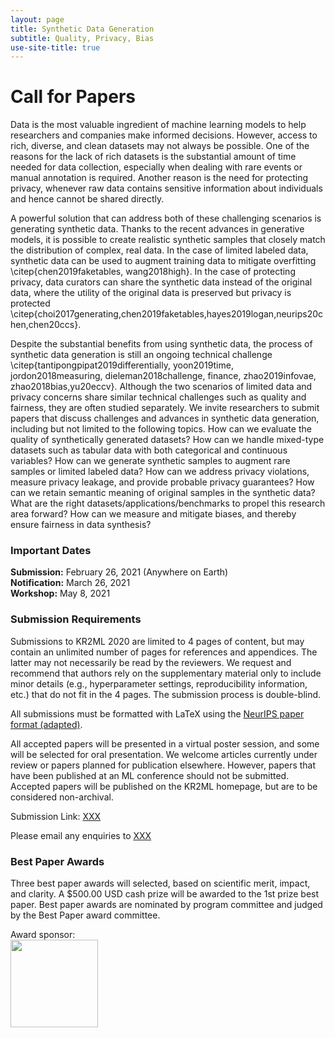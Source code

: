 ```yaml
---
layout: page
title: Synthetic Data Generation
subtitle: Quality, Privacy, Bias
use-site-title: true
---
```


# Call for Papers
Data is the most valuable ingredient of machine learning models to help researchers and companies make informed decisions. However, access to rich, diverse, and clean datasets may not always be possible. One of the reasons for the lack of rich datasets is the substantial amount of time needed for data collection, especially when dealing with rare events or manual annotation is required. Another reason is the need for protecting privacy, whenever raw data contains sensitive information about individuals and hence cannot be shared directly.

A powerful solution that can address both of these challenging scenarios is generating synthetic data. Thanks to the recent advances in generative models, it is possible to create realistic synthetic samples that closely match the distribution of complex, real data. In the case of limited labeled data, synthetic data can be used to augment training data to mitigate overfitting \citep{chen2019faketables, wang2018high}. In the case of protecting privacy, data curators can share the synthetic data instead of the original data, where the utility of the original data is preserved but privacy is protected \citep{choi2017generating,chen2019faketables,hayes2019logan,neurips20chen,chen20ccs}.

Despite the substantial benefits from using synthetic data, the process of synthetic data generation is still an ongoing technical challenge \citep{tantipongpipat2019differentially, yoon2019time, jordon2018measuring, dieleman2018challenge, finance, zhao2019infovae, zhao2018bias,yu20eccv}. Although the two scenarios of limited data and privacy concerns share similar technical challenges such as quality and fairness, they are often studied separately. We invite researchers to submit papers that discuss challenges and advances in synthetic data generation, including but not limited to the following topics.
How can we evaluate the quality of synthetically generated datasets?
How can we handle mixed-type datasets such as tabular data with both categorical and continuous variables?
How can we generate synthetic samples to augment rare samples or limited labeled data?
How can we address privacy violations, measure privacy leakage, and provide probable privacy guarantees?
How can we retain semantic meaning of original samples in the synthetic data?
What are the right datasets/applications/benchmarks to propel this research area forward?
How can we measure and mitigate biases, and thereby ensure fairness in data synthesis?


### Important Dates 

<!--{% include dates.md %} <a href="{site.url}/2020/img/KR2ML2020_template.zip">NeurIPS paper format (adapted)</a>. -->
**Submission:** February 26, 2021 (Anywhere on Earth) <br>
**Notification:** March 26, 2021
 <br>
**Workshop:** May 8, 2021

### Submission Requirements

Submissions to KR2ML 2020 are limited to 4 pages of content, but may contain an unlimited number of pages for references and appendices. The latter may not necessarily be read by the reviewers. We request and recommend that authors rely on the supplementary material only to include minor details (e.g., hyperparameter settings, reproducibility information, etc.) that do not fit in the 4 pages. The submission process is double-blind.

All submissions must be formatted with LaTeX using the [NeurIPS paper format (adapted)](img/KR2ML2020_template.zip).

All accepted papers will be presented in a virtual poster session, and some will be selected for oral presentation. We welcome articles currently under review or papers planned for publication elsewhere. However, papers that have been published at an ML conference should not be submitted. Accepted papers will be published on the KR2ML homepage, but are to be considered non-archival. 

Submission Link: [XXX](XXX)

Please email any enquiries to [XXX](mailto:XXX)

### Best Paper Awards
Three best paper awards will selected, based on scientific merit, impact, and clarity. A $500.00 USD cash prize will be awarded to the 1st prize best paper. Best paper awards are nominated by program committee and judged by the Best Paper award committee. 

Award sponsor:<br>
<a href='https://www.amazon.science/'><img src="{{site.url}}/img/amazon_science.png" height="140px"></a>


